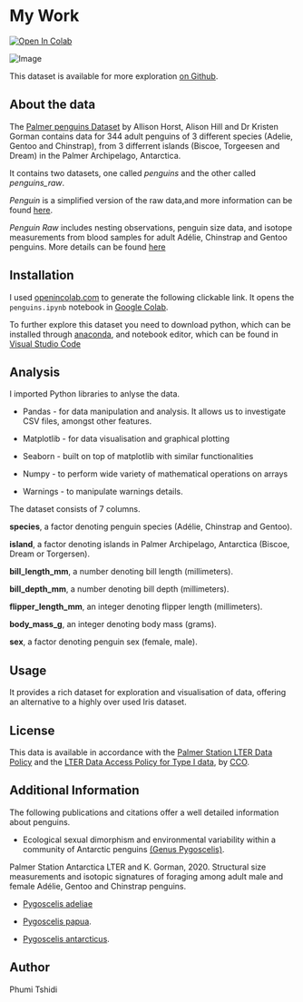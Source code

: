# My Work

<a target="_blank" href="https://colab.research.google.com/github/PCM11/mywork/blob/main/penguins.ipynb">

  <img src="https://colab.research.google.com/assets/colab-badge.svg" alt="Open In 
Colab"/>
</a>

![Image](https://www.gabemednick.com/post/penguin/featured.png)

This dataset is available for more exploration [on Github](https://allisonhorst.github.io/palmerpenguins/).

## About the data

The [Palmer penguins Dataset](https://allisonhorst.github.io/palmerpenguins/) by Allison Horst, Alison Hill and Dr Kristen Gorman contains data for 344 adult penguins of 3 different species (Adelie, 
Gentoo and Chinstrap), from 3 differrent islands (Biscoe, Torgeesen and Dream) in the Palmer Archipelago, Antarctica.

It contains two datasets, one called *penguins* and the other called *penguins_raw*.

*Penguin* is a simplified version of the raw data,and more information can be found [here](https://allisonhorst.github.io/palmerpenguins/reference/penguins.html).

*Penguin Raw* includes nesting observations, penguin size data, and isotope measurements from blood samples for adult Adélie, Chinstrap and Gentoo penguins.
More details can be found [here](https://allisonhorst.github.io/palmerpenguins/reference/penguins_raw.html)

## Installation

I used [openincolab.com](https://openincolab.com/) to generate the following clickable link.
It opens the `penguins.ipynb` notebook in [Google Colab](https://colab.research.google.com/).

To further explore this dataset you need to download python, which can be installed through [anaconda](https://www.anaconda.com/download), and notebook editor, which can be found in [Visual Studio Code](https://code.visualstudio.com/)

## Analysis

 I imported Python libraries to anlyse the data.

- Pandas - for data manipulation and analysis. It allows us to investigate CSV files, amongst other features.

- Matplotlib - for data visualisation and graphical plotting

- Seaborn - built on top of matplotlib with similar functionalities

- Numpy - to perform  wide variety of mathematical operations on arrays

- Warnings - to manipulate warnings details.

The dataset consists of 7 columns.

**species**, a factor denoting penguin species (Adélie, Chinstrap and Gentoo).

**island**, a factor denoting islands in Palmer Archipelago, Antarctica (Biscoe, Dream or 
Torgersen).

**bill_length_mm**, a number denoting bill length (millimeters).

**bill_depth_mm**, a number denoting bill depth (millimeters).

**flipper_length_mm**, an integer denoting flipper length (millimeters).

**body_mass_g**, an integer denoting body mass (grams).

**sex**, a factor denoting penguin sex (female, male).

## Usage

It provides a rich dataset for exploration and visualisation of data, offering an alternative to a highly over used Iris dataset.


## License

This data is available in accordance with the [Palmer Station LTER Data Policy](https://pallter.marine.rutgers.edu/data/) and the [LTER Data Access Policy for Type I data](https://lternet.edu/data-access-policy/), by [CCO](https://creativecommons.org/public-domain/cc0/).

## Additional Information

The following publications and citations offer a well detailed information about penguins.

- Ecological sexual dimorphism and environmental variability within a community of Antarctic penguins [(Genus Pygoscelis)](https://journals.plos.org/plosone/article?id=10.1371/journal.pone.0090081).

 Palmer Station Antarctica LTER and K. Gorman, 2020. Structural size measurements and isotopic signatures of foraging among adult male and female Adélie, Gentoo and Chinstrap penguins.

- [Pygoscelis adeliae](https://portal.edirepository.org/nis/mapbrowse?packageid=knb-lter-pal.219.5)

- [Pygoscelis papua](https://portal.edirepository.org/nis/mapbrowse?scope=knb-lter-pal&identifier=220&revision=7).

- [Pygoscelis antarcticus](https://portal.edirepository.org/nis/mapbrowse?scope=knb-lter-pal&identifier=221&revision=8).

## Author

Phumi Tshidi
